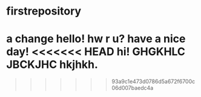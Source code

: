 # firstrepository
a change 
hello!
hw r u?
have a nice day!
<<<<<<< HEAD
hi!
GHGKHLC
JBCKJHC
 hkjhkh.
=======
>>>>>>> 93a9c1e473d0786d5a672f6700c06d007baedc4a
